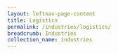 ```yaml
---
layout: leftnav-page-content
title: Logistics
permalink: /industries/logistics/
breadcrumb: Industries
collection_name: industries
---
```

